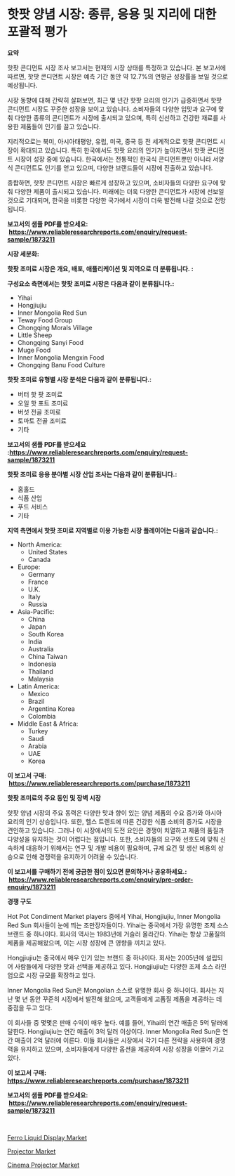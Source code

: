 <p><h1>핫팟 양념 시장: 종류, 응용 및 지리에 대한 포괄적 평가</h1></p><p><strong>요약</strong></p>
<p><p>핫팟 콘디먼트 시장 조사 보고서는 현재의 시장 상태를 특정하고 있습니다. 본 보고서에 따르면, 핫팟 콘디먼트 시장은 예측 기간 동안 약 12.7%의 연평균 성장률을 보일 것으로 예상됩니다.</p><p>시장 동향에 대해 간략히 살펴보면, 최근 몇 년간 핫팟 요리의 인기가 급증하면서 핫팟 콘디먼트 시장도 꾸준한 성장을 보이고 있습니다. 소비자들의 다양한 입맛과 요구에 맞춰 다양한 종류의 콘디먼트가 시장에 출시되고 있으며, 특히 신선하고 건강한 재료를 사용한 제품들이 인기를 끌고 있습니다.</p><p>지리적으로는 북미, 아시아태평양, 유럽, 미국, 중국 등 전 세계적으로 핫팟 콘디먼트 시장이 확대되고 있습니다. 특히 한국에서도 핫팟 요리의 인기가 높아지면서 핫팟 콘디먼트 시장이 성장 중에 있습니다. 한국에서는 전통적인 한국식 콘디먼트뿐만 아니라 서양식 콘디먼트도 인기를 얻고 있으며, 다양한 브랜드들이 시장에 진출하고 있습니다.</p><p>종합하면, 핫팟 콘디먼트 시장은 빠르게 성장하고 있으며, 소비자들의 다양한 요구에 맞춰 다양한 제품이 출시되고 있습니다. 미래에는 더욱 다양한 콘디먼트가 시장에 선보일 것으로 기대되며, 한국을 비롯한 다양한 국가에서 시장이 더욱 발전해 나갈 것으로 전망됩니다.</p></p>
<p><strong>보고서의 샘플 PDF를 받으세요: &nbsp;<a href="https://www.reliableresearchreports.com/enquiry/request-sample/1873211">https://www.reliableresearchreports.com/enquiry/request-sample/1873211</a></strong></p>
<p><strong>시장 세분화:</strong></p>
<p><strong> 핫팟 조미료 시장은 개요, 배포, 애플리케이션 및 지역으로 더 분류됩니다. :</strong></p>
<p><strong>구성요소 측면에서는 핫팟 조미료 시장은 다음과 같이 분류됩니다.:</strong></p>
<p><ul><li>Yihai</li><li>Hongjiujiu</li><li>Inner Mongolia Red Sun</li><li>Teway Food Group</li><li>Chongqing Morals Village</li><li>Little Sheep</li><li>Chongqing Sanyi Food</li><li>Muge Food</li><li>Inner Mongolia Mengxin Food</li><li>Chongqing Banu Food Culture</li></ul></p>
<p><strong> 핫팟 조미료 유형별 시장 분석은 다음과 같이 분류됩니다.:</strong></p>
<p><ul><li>버터 핫 팟 조미료</li><li>오일 핫 포트 조미료</li><li>버섯 전골 조미료</li><li>토마토 전골 조미료</li><li>기타</li></ul></p>
<p><strong>보고서의 샘플 PDF를 받으세요 :<a href="https://www.reliableresearchreports.com/enquiry/request-sample/1873211">https://www.reliableresearchreports.com/enquiry/request-sample/1873211</a></strong></p>
<p><strong> 핫팟 조미료 응용 분야별 시장 산업 조사는 다음과 같이 분류됩니다.:</strong></p>
<p><ul><li>홈홀드</li><li>식품 산업</li><li>푸드 서비스</li><li>기타</li></ul></p>
<p><strong>지역 측면에서 핫팟 조미료 지역별로 이용 가능한 시장 플레이어는 다음과 같습니다.:</strong></p>
<p><ul>
    <li>
        North America:
        <ul>
            <li>United States</li>
            <li>Canada</li>
        </ul>
    </li>
    <li>
        Europe:
        <ul>
            <li>Germany</li>
            <li>France</li>
            <li>U.K.</li>
            <li>Italy</li>
            <li>Russia</li>
        </ul>
    </li>
    <li>
        Asia-Pacific:
        <ul>
            <li>China</li>
            <li>Japan</li>
            <li>South Korea</li>
            <li>India</li>
            <li>Australia</li>
            <li>China Taiwan</li>
            <li>Indonesia</li>
            <li>Thailand</li>
            <li>Malaysia</li>
        </ul>
    </li>
    <li>
        Latin America:
        <ul>
            <li>Mexico</li>
            <li>Brazil</li>
            <li>Argentina Korea</li>
            <li>Colombia</li>
        </ul>
    </li>
    <li>
        Middle East & Africa:
        <ul>
            <li>Turkey</li>
            <li>Saudi</li>
            <li>Arabia</li>
            <li>UAE</li>
            <li>Korea</li>
        </ul>
    </li>
    </ul></p>
<p><strong>이 보고서 구매: &nbsp;<a href="https://www.reliableresearchreports.com/purchase/1873211">https://www.reliableresearchreports.com/purchase/1873211</a></strong></p>
<p><strong>핫팟 조미료의 주요 동인 및 장벽 시장</strong></p>
<p><p>핫팟 양념 시장의 주요 동력은 다양한 맛과 향이 있는 양념 제품의 수요 증가와 아시아 요리의 인기 상승입니다. 또한, 헬스 트렌드에 따른 건강한 식품 소비의 증가도 시장을 견인하고 있습니다. 그러나 이 시장에서의 도전 요인은 경쟁이 치열하고 제품의 품질과 다양성을 유지하는 것이 어렵다는 점입니다. 또한, 소비자들의 요구와 선호도에 맞춰 신속하게 대응하기 위해서는 연구 및 개발 비용이 필요하며, 규제 요건 및 생산 비용의 상승으로 인해 경쟁력을 유지하기 어려울 수 있습니다.</p></p>
<p><strong>이 보고서를 구매하기 전에 궁금한 점이 있으면 문의하거나 공유하세요.: &nbsp;<a href="https://www.reliableresearchreports.com/enquiry/pre-order-enquiry/1873211">https://www.reliableresearchreports.com/enquiry/pre-order-enquiry/1873211</a></strong></p>
<p><strong>경쟁 구도</strong></p>
<p><p>Hot Pot Condiment Market players 중에서 Yihai, Hongjiujiu, Inner Mongolia Red Sun 회사들이 눈에 띄는 조만장자들이다. Yihai는 중국에서 가장 유명한 조제 소스 브랜드 중 하나이다. 회사의 역사는 1983년에 거슬러 올라간다. Yihai는 항상 고품질의 제품을 제공해왔으며, 이는 시장 성장에 큰 영향을 끼치고 있다.</p><p>Hongjiujiu는 중국에서 매우 인기 있는 브랜드 중 하나이다. 회사는 2005년에 설립되어 사람들에게 다양한 맛과 선택을 제공하고 있다. Hongjiujiu는 다양한 조제 소스 라인업으로 시장 규모를 확장하고 있다.</p><p>Inner Mongolia Red Sun은 Mongolian 소스로 유명한 회사 중 하나이다. 회사는 지난 몇 년 동안 꾸준히 시장에서 발전해 왔으며, 고객들에게 고품질 제품을 제공하는 데 중점을 두고 있다.</p><p>이 회사들 중 몇몇은 판매 수익이 매우 높다. 예를 들어, Yihai의 연간 매출은 5억 달러에 달한다. Hongjiujiu는 연간 매출이 3억 달러 이상이다. Inner Mongolia Red Sun은 연간 매출이 2억 달러에 이른다. 이들 회사들은 시장에서 각기 다른 전략을 사용하여 경쟁력을 유지하고 있으며, 소비자들에게 다양한 옵션을 제공하여 시장 성장을 이끌어 가고 있다.</p></p>
<p><strong>이 보고서 구매: &nbsp; <a href="https://www.reliableresearchreports.com/purchase/1873211">https://www.reliableresearchreports.com/purchase/1873211</a></strong></p>
<p><strong>보고서의 샘플 PDF를 받으세요: &nbsp;<a href="https://www.reliableresearchreports.com/enquiry/request-sample/1873211">https://www.reliableresearchreports.com/enquiry/request-sample/1873211</a></strong><strong></strong></p>
<p>&nbsp;</p>
<p><p><a href="https://github.com/CliffMedina6/Market-Research-Report-List-4/blob/main/ferro-liquid-display-market.md">Ferro Liquid Display Market</a></p><p><a href="https://github.com/Sinjinluong3e0awx2m195k76/Market-Research-Report-List-1/blob/main/projector-market.md">Projector Market</a></p><p><a href="https://github.com/shotows/Market-Research-Report-List-1/blob/main/cinema-projector-market.md">Cinema Projector Market</a></p></p>
